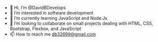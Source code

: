 - 👋 Hi, I’m @DavidBDevelops
- 👀 I’m interested in software development
- 🌱 I’m currently learning JavaScript and Node.Js
- 💞️ I’m looking to collaborate on small projects dealing with HTML, CSS, Bootstrap, Flexbox, and JavaScript 
- 📫 How to reach me db32699@gmail.com

